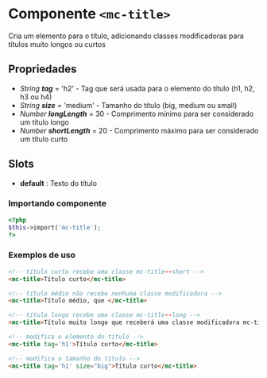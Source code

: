 # Componente `<mc-title>`
Cria um elemento para o título, adicionando classes modificadoras para 
títulos muito longos ou curtos

## Propriedades
- *String **tag*** = 'h2' - Tag que será usada para o elemento do título (h1, h2, h3 ou h4)
- *String **size*** = 'medium' - Tamanho do título (big, medium ou small)
- *Number **longLength*** = 30 - Comprimento mínimo para ser considerado um título longo
- *Number **shortLength*** = 20 - Comprimento máximo para ser considerado um título curto

## Slots
- **default** : Texto do título

### Importando componente
```PHP
<?php 
$this->import('mc-title');
?>
```
### Exemplos de uso
```HTML
<!-- título curto recebe uma classe mc-title--short -->
<mc-title>Título curto</mc-title>

<!-- título médio não recebe nenhuma classe modificadora -->
<mc-title>Título médio, que </mc-title>

<!-- título longo recebe uma classe mc-title--long -->
<mc-title>Título muito longo que receberá uma classe modificadora mc-title--long</mc-title>

<!-- modifica o elemento do título -->
<mc-title tag='h1'>Título curto</mc-title>

<!-- modifica o tamanho do título -->
<mc-title tag='h1' size="big">Título curto</mc-title>
```